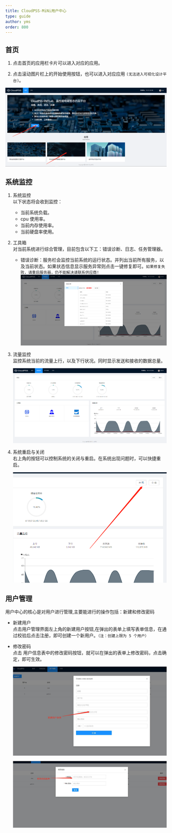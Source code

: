 ```yaml
---
title: CloudPSS-MiNi用户中心
type: guide
author: yms
order: 800
---
```

## 首页
1. 点击首页的应用栏卡片可以进入对应的应用。

2. 点击滚动图片栏上的开始使用按钮，也可以进入对应应用 `(无法进入可视化设计平台)`。

![用户中心首页](./cm1.png "用户中心首页")

## 系统监控
1. 系统监控       
以下状态将会收到监控：
   + 当前系统负载。
   + cpu 使用率。
   + 当前内存使用率。
   + 当前硬盘率使用。

1. 工具箱         
对当前系统进行综合管理，目前包含以下工：错误诊断、日志、任务管理器。
   + 错误诊断：服务栏会监控当前系统的运行状态。并列出当前所有服务，以及当前状态。如果状态信息显示服务异常则点击一键修复即可。`如果修复失败，请重启服务器，仍不能解决请联系供应商!`
    ![错误诊断](./cm5.png "错误诊断")

1. 流量监控      
    监控系统当前的流量上行，以及下行状况。同时显示发送和接收的数据总量。

    ![系统监控](./cm2.png "系统监控")

4. 系统重启与关闭   
    右上角的按钮可以控制系统的关闭与重启。在系统出现问题时，可以快捷重启。

    ![系统重启](./cm6.png "系统重启")



## 用户管理

用户中心的核心是对用户进行管理,主要能进行的操作包括：新建和修改密码  
* 新建用户  
    点击用户管理界面左上角的新建用户按钮,在弹出的表单上填写表单信息，在通过校验后点击注册，即可创建一个新用户。`（注：创建上限为 5 个用户）`
* 修改密码   
    点击 用户信息表中的修改密码按钮，就可以在弹出的表单上修改密码，点击确定，即可生效。

    ![新建用户](./cm3.png "新建用户")

    ![修改密码](./cm4.png "修改密码")

